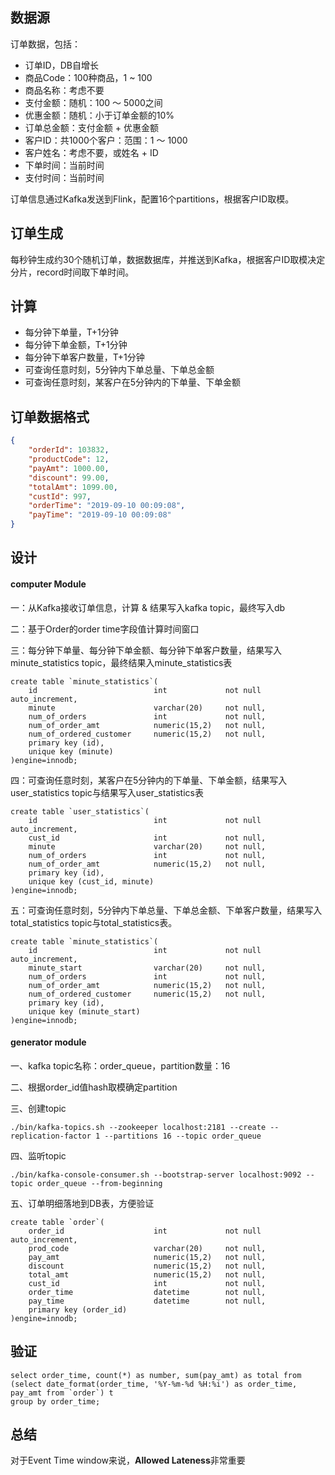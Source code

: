 ## 数据源

订单数据，包括：

* 订单ID，DB自增长
* 商品Code：100种商品，1 ~ 100
* 商品名称：考虑不要
* 支付金额：随机：100 〜 5000之间
* 优惠金额：随机：小于订单金额的10%
* 订单总金额：支付金额 + 优惠金额
* 客户ID：共1000个客户：范围：1 〜 1000
* 客户姓名：考虑不要，或姓名 + ID
* 下单时间：当前时间
* 支付时间：当前时间

订单信息通过Kafka发送到Flink，配置16个partitions，根据客户ID取模。

## 订单生成

每秒钟生成约30个随机订单，数据数据库，并推送到Kafka，根据客户ID取模决定分片，record时间取下单时间。

## 计算

* 每分钟下单量，T+1分钟
* 每分钟下单金额，T+1分钟
* 每分钟下单客户数量，T+1分钟
* 可查询任意时刻，5分钟内下单总量、下单总金额
* 可查询任意时刻，某客户在5分钟内的下单量、下单金额

## 订单数据格式

```json
{
    "orderId": 103832,
    "productCode": 12,
    "payAmt": 1000.00,
    "discount": 99.00,
    "totalAmt": 1099.00,
    "custId": 997,
    "orderTime": "2019-09-10 00:09:08",
    "payTime": "2019-09-10 00:09:08"
}
```

## 设计

#### computer Module

一：从Kafka接收订单信息，计算 & 结果写入kafka topic，最终写入db

二：基于Order的order time字段值计算时间窗口

三：每分钟下单量、每分钟下单金额、每分钟下单客户数量，结果写入minute_statistics topic，最终结果入minute_statistics表

```
create table `minute_statistics`(
    id                          int             not null         auto_increment,
    minute                      varchar(20)     not null,
    num_of_orders               int             not null,
    num_of_order_amt            numeric(15,2)   not null,
    num_of_ordered_customer     numeric(15,2)   not null,
    primary key (id),
    unique key (minute)
)engine=innodb;
```

四：可查询任意时刻，某客户在5分钟内的下单量、下单金额，结果写入user_statistics topic与结果写入user_statistics表

```
create table `user_statistics`(
    id                          int             not null         auto_increment,
    cust_id                     int             not null,
    minute                      varchar(20)     not null,
    num_of_orders               int             not null,
    num_of_order_amt            numeric(15,2)   not null,
    primary key (id),
    unique key (cust_id, minute)
)engine=innodb;
```

五：可查询任意时刻，5分钟内下单总量、下单总金额、下单客户数量，结果写入total_statistics topic与total_statistics表。

```
create table `minute_statistics`(
    id                          int             not null         auto_increment,
    minute_start                varchar(20)     not null,
    num_of_orders               int             not null,
    num_of_order_amt            numeric(15,2)   not null,
    num_of_ordered_customer     numeric(15,2)   not null,
    primary key (id),
    unique key (minute_start)
)engine=innodb;
```

#### generator module

一、kafka topic名称：order_queue，partition数量：16

二、根据order_id值hash取模确定partition

三、创建topic

```
./bin/kafka-topics.sh --zookeeper localhost:2181 --create --replication-factor 1 --partitions 16 --topic order_queue
```

四、监听topic

```
./bin/kafka-console-consumer.sh --bootstrap-server localhost:9092 --topic order_queue --from-beginning
```

五、订单明细落地到DB表，方便验证

```
create table `order`(
    order_id                    int             not null         auto_increment,
    prod_code                   varchar(20)     not null,
    pay_amt                     numeric(15,2)   not null,
    discount                    numeric(15,2)   not null,
    total_amt                   numeric(15,2)   not null,
    cust_id                     int             not null,
    order_time                  datetime        not null,
    pay_time                    datetime        not null,
    primary key (order_id)
)engine=innodb;
```

## 验证

```
select order_time, count(*) as number, sum(pay_amt) as total from 
(select date_format(order_time, '%Y-%m-%d %H:%i') as order_time, pay_amt from `order`) t 
group by order_time;
```

## 总结

对于Event Time window来说，**Allowed Lateness**非常重要
